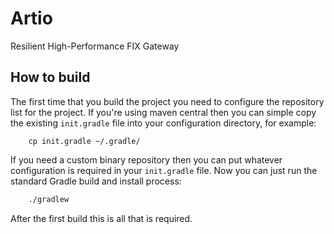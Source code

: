 # Artio
Resilient High-Performance FIX Gateway

## How to build

The first time that you build the project you need to configure the repository
list for the project. If you're using maven central then you can simple copy the
existing `init.gradle` file into your configuration directory, for example:

```
    cp init.gradle ~/.gradle/
```

If you need a custom binary repository then you can put whatever configuration is
required in your `init.gradle` file. Now you can just run the standard Gradle build
and install process:

```sh
    ./gradlew
```

After the first build this is all that is required.

